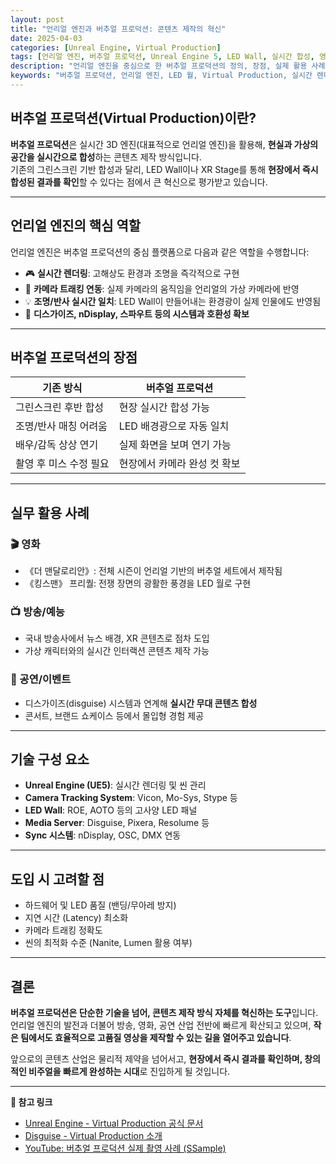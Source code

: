```yaml
---
layout: post
title: "언리얼 엔진과 버추얼 프로덕션: 콘텐츠 제작의 혁신"
date: 2025-04-03
categories: [Unreal Engine, Virtual Production]
tags: [언리얼 엔진, 버추얼 프로덕션, Unreal Engine 5, LED Wall, 실시간 합성, 영화 제작, 방송 기술]
description: "언리얼 엔진을 중심으로 한 버추얼 프로덕션의 정의, 장점, 실제 활용 사례를 소개합니다. 실시간 합성과 LED 월 기반 콘텐츠 제작의 미래를 만나보세요."
keywords: "버추얼 프로덕션, 언리얼 엔진, LED 월, Virtual Production, 실시간 렌더링, 카메라 트래킹, 디스가이즈, 방송 그래픽"
---
```


## 버추얼 프로덕션(Virtual Production)이란?

**버추얼 프로덕션**은 실시간 3D 엔진(대표적으로 언리얼 엔진)을 활용해, **현실과 가상의 공간을 실시간으로 합성**하는 콘텐츠 제작 방식입니다.  
기존의 그린스크린 기반 합성과 달리, LED Wall이나 XR Stage를 통해 **현장에서 즉시 합성된 결과를 확인**할 수 있다는 점에서 큰 혁신으로 평가받고 있습니다.

---

## 언리얼 엔진의 핵심 역할

언리얼 엔진은 버추얼 프로덕션의 중심 플랫폼으로 다음과 같은 역할을 수행합니다:

- 🎮 **실시간 렌더링**: 고해상도 환경과 조명을 즉각적으로 구현  
- 🎥 **카메라 트래킹 연동**: 실제 카메라의 움직임을 언리얼의 가상 카메라에 반영  
- 💡 **조명/반사 실시간 일치**: LED Wall이 만들어내는 환경광이 실제 인물에도 반영됨  
- 🧩 **디스가이즈, nDisplay, 스파우트 등의 시스템과 호환성 확보**

---

## 버추얼 프로덕션의 장점

| 기존 방식 | 버추얼 프로덕션 |
|-----------|------------------|
| 그린스크린 후반 합성 | 현장 실시간 합성 가능 |
| 조명/반사 매칭 어려움 | LED 배경광으로 자동 일치 |
| 배우/감독 상상 연기 | 실제 화면을 보며 연기 가능 |
| 촬영 후 미스 수정 필요 | 현장에서 카메라 완성 컷 확보 |

---

## 실무 활용 사례

### 🎬 영화
- 《더 맨달로리안》: 전체 시즌이 언리얼 기반의 버추얼 세트에서 제작됨  
- 《킹스맨》 프리퀄: 전쟁 장면의 광활한 풍경을 LED 월로 구현

### 📺 방송/예능
- 국내 방송사에서 뉴스 배경, XR 콘텐츠로 점차 도입  
- 가상 캐릭터와의 실시간 인터랙션 콘텐츠 제작 가능

### 🎤 공연/이벤트
- 디스가이즈(disguise) 시스템과 연계해 **실시간 무대 콘텐츠 합성**  
- 콘서트, 브랜드 쇼케이스 등에서 몰입형 경험 제공

---

## 기술 구성 요소

- **Unreal Engine (UE5)**: 실시간 렌더링 및 씬 관리  
- **Camera Tracking System**: Vicon, Mo-Sys, Stype 등  
- **LED Wall**: ROE, AOTO 등의 고사양 LED 패널  
- **Media Server**: Disguise, Pixera, Resolume 등  
- **Sync 시스템**: nDisplay, OSC, DMX 연동

---

## 도입 시 고려할 점

- 하드웨어 및 LED 품질 (밴딩/무아레 방지)
- 지연 시간 (Latency) 최소화
- 카메라 트래킹 정확도
- 씬의 최적화 수준 (Nanite, Lumen 활용 여부)

---

## 결론

**버추얼 프로덕션은 단순한 기술을 넘어, 콘텐츠 제작 방식 자체를 혁신하는 도구**입니다.  
언리얼 엔진의 발전과 더불어 방송, 영화, 공연 산업 전반에 빠르게 확산되고 있으며, **작은 팀에서도 효율적으로 고품질 영상을 제작할 수 있는 길을 열어주고 있습니다**.

앞으로의 콘텐츠 산업은 물리적 제약을 넘어서고, **현장에서 즉시 결과를 확인하며, 창의적인 비주얼을 빠르게 완성하는 시대**로 진입하게 될 것입니다.

---

**🔗 참고 링크**

- [Unreal Engine - Virtual Production 공식 문서](https://www.unrealengine.com/en-US/virtual-production)
- [Disguise - Virtual Production 소개](https://www.disguise.one/en/solutions/virtual-production/)
- [YouTube: 버추얼 프로덕션 실제 촬영 사례 (SSample)](https://www.youtube.com/@SSample3d)

